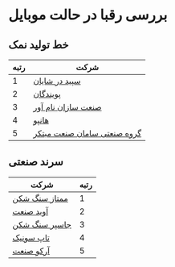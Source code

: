 # بررسی رقبا در حالت موبایل

## خط تولید نمک
|رتبه|شرکت|
|---|---|
|1|[سپید در شایان](https://sepidor.com/%D9%81%D8%B1%D8%A7%DB%8C%D9%86%D8%AF-%D8%AE%D8%B7-%D8%AA%D9%88%D9%84%DB%8C%D8%AF-%D9%86%D9%85%DA%A9-%D8%B7%D8%B9%D8%A7%D9%85/)|
|2|[پویندگان](http://pouyandegan.com/projects/%D8%B7%D8%B1%D8%A7%D8%AD%DB%8C-%D8%B3%D8%A7%D8%AE%D8%AA-%D9%88-%D8%B1%D8%A7%D9%87-%D8%A7%D9%86%D8%AF%D8%A7%D8%B2%DB%8C-%D8%AE%D8%B7-%D8%AA%D9%88%D9%84%DB%8C%D8%AF-%D9%86%D9%85%DA%A9/)|
|3|[صنعت سازان نام آور](https://sanatsazan.co/%D8%AF%D8%B3%D8%AA%DA%AF%D8%A7%D9%87-%D9%87%D8%A7%DB%8C-%D8%AE%D8%B7-%D8%A8%D8%B3%D8%AA%D9%87-%D8%A8%D9%86%D8%AF%DB%8C-%D9%86%D9%85%DA%A9/)|
|4|[هانپو](https://persian.hanputhermal.com/supplier-453486-salt-production-line)|
|5|[گروه صنعتی سامان صنعت مبتکر](https://www.aparat.com/v/6N9kI)|


## سرند صنعتی
|شرکت|رتبه|
|---|---|
|[ممتاز سنگ شکن](https://www.momtazsangshekan.com/)|1|
|[آوید صنعت](https://avidsanat.ir/industrial-sieve/)|2|
|[جاسپر سنگ شکن](https://jaspercrusher.com/product/%D8%B3%D8%B1%D9%86%D8%AF-%D8%B5%D9%86%D8%B9%D8%AA%DB%8C/)|3|
|[تاپ سونیک](https://ultrasonic.co.ir/%D8%AF%D8%B3%D8%AA%DA%AF%D8%A7%D9%87-%D8%B3%D8%B1%D9%86%D8%AF-%D8%B5%D9%86%D8%B9%D8%AA%DB%8C/)|4|
|[آرکو صنعت](https://arkosanat.com/product/simple-screen/)|5|